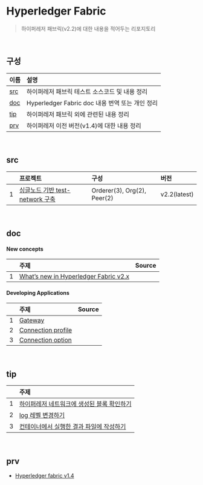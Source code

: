 # Hyperledger Fabric

> 하이퍼레저 패브릭(v2.2)에 대한 내용을 적어두는 리포지토리

<br>

## 구성

| 이름 | 설명 |
| :--- | :-------- |
| [src](#src) | 하이퍼레저 패브릭 테스트 소스코드 및 내용 정리 |
| [doc](#doc) | Hyperledger Fabric doc 내용 번역 또는 개인 정리 |
| [tip](#tip) | 하이퍼레저 패브릭 외에 관련된 내용 정리 |
| [prv](#prv) | 하이퍼레저 이전 버전(v1.4)에 대한 내용 정리 |

<br>

## src

| | 프로젝트 | 구성 | 버전 |
| :--: | :------- | :---- | :---- |
| 1 | [싱글노드 기반 test-network 구축](src/mynetwork/single/README.md) | Orderer(3), Org(2), Peer(2) | v2.2(latest) |

<br>

## doc 

#### New concepts

| | 주제 | Source |
| :--: | :------- | :--------- |
| 1 | [What’s new in Hyperledger Fabric v2.x](/doc/v2.x/whatsnew.md) |        |

#### Developing Applications

|      | 주제                                                         | Source |
| :--: | :----------------------------------------------------------- | :----- |
|  1   | [Gateway](doc/developing_applications/gateway.md)            |        |
|  2   | [Connection profile](doc/developing_applications/connection_profile.md) |        |
|  3   | [Connection option](doc/developing_applications/connection_option.md) |        |

<br>

## tip

| | 주제 |
| :--: | :------- |
| 1 | [하이퍼레저 네트워크에 생성된 블록 확인하기](/tip/block_physical_path.md)  |
| 2 | [log 레벨 변경하기](/tip/change_log_level.md) |
| 3 | [컨테이너에서 실행한 결과 파일에 작성하기](/tip/get_result_file_from_container.md) |

<br>

## prv 

- [Hyperledger fabric v1.4](/prv/v1.4/v1.4.md)
